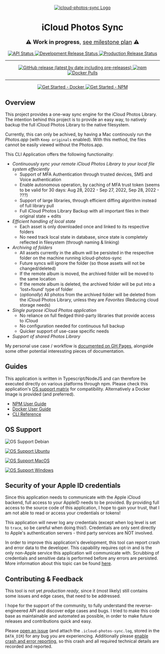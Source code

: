 <p align="center">
  <a href="https://icloud-photos-sync.steilerdev.de/">
    <img alt="icloud-photos-sync Logo" src="https://icloud-photos-sync.steilerdev.de/assets/icloud-photos-sync-open-graph.png">
  </a>
</p>

<h1 align="center"><strong>iCloud Photos Sync</strong></h1>
<p align="center" style="font-size:130%;">
  ⚠️ <strong>Work in progress</strong>, <a href="https://github.com/steilerDev/icloud-photos-sync/milestone/1">see milestone plan</a> ⚠️
</p>

<p align="center">
  <a href="https://github.com/steilerDev/icloud-photos-sync/actions/workflows/api-test.yml">
    <img alt="API Status" src="https://img.shields.io/github/actions/workflow/status/steilerDev/icloud-photos-sync/api-test.yml?branch=main&label=API%20Status&style=for-the-badge">
  </a>
  <a href="https://github.com/steilerDev/icloud-photos-sync/actions/workflows/dev-release.yml">
    <img alt="Development Release Status" src="https://img.shields.io/github/actions/workflow/status/steilerDev/icloud-photos-sync/dev-release.yml?branch=dev&label=Dev%20Release&style=for-the-badge">
  </a>
  <a href="https://github.com/steilerDev/icloud-photos-sync/actions/workflows/prod-release.yml">
    <img alt="Production Release Status" src="https://img.shields.io/github/actions/workflow/status/steilerDev/icloud-photos-sync/prod-release.yml?branch=main&label=Prod%20Release&style=for-the-badge">
  </a>
</p>
<hr>
<p align="center">
  <a href="https://github.com/steilerDev/icloud-photos-sync/releases">
    <img alt="GitHub release (latest by date including pre-releases)" src="https://img.shields.io/github/v/release/steilerdev/icloud-photos-sync?include_prereleases&amp;style=for-the-badge">
  </a>
  <a href="https://www.npmjs.com/package/icloud-photos-sync">
    <img alt="npm" src="https://img.shields.io/npm/dm/icloud-photos-sync?label=npm%20downloads&amp;style=for-the-badge">
  </a>
  <a href="https://hub.docker.com/r/steilerdev/icloud-photos-sync">
    <img alt="Docker Pulls" src="https://img.shields.io/docker/pulls/steilerdev/icloud-photos-sync?style=for-the-badge">
  </a>
</p>
<hr>
<p align="center">
  <a href="https://icloud-photos-sync.steilerdev.de/user-guides/docker/">
    <img alt="Get Started - Docker" src="https://img.shields.io/badge/Get%20started!-Docker-blue?style=for-the-badge">
  </a>
  <a href="https://icloud-photos-sync.steilerdev.de/user-guides/npm/">
    <img alt="Get Started - NPM" src="https://img.shields.io/badge/Get%20started!-NPM-red?style=for-the-badge">
  </a>
</p>

## Overview
This project provides a one-way sync engine for the iCloud Photos Library. The intention behind this project is to provide an easy way, to natively backup the full iCloud Photos Library to the native filesystem.

Currently, this can only be achived, by having a Mac continously run the *Photos.app* (with `Keep originals` enabled). With this method, the files cannot be easily viewed without the Photos.app.

This CLI Application offers the following functionality:

  - *Continuously sync your remote iCloud Photos Library to your local file system effeciently*
    - Support of MFA Authentication through trusted devices, SMS and Voice authentication
    - Enable autonomous operation, by caching of MFA trust token (seems to be valid for 30 days: Aug 28, 2022 - Sep 27, 2022, Sep 28, 2022 - ???)
    - Support of large libraries, through efficient diffing algorithm instead of full library pull
    - Full iCloud Photos Library Backup with all important files in their original state + edits
  - *Efficient handling of local state*
    - Each asset is only downloaded once and linked to its respective folders
    - No need track local state in database, since state is completely reflected in filesystem (through naming & linking)
  - *Archiving of folders*
    - All assets currently in the album will be persisted in the respective folder on the machine running icloud-photos-sync
    - Future syncs will ignore the folder (so those assets will not be changed/deleted)
    - If the remote album is moved, the archived folder will be moved to the same location
    - If the remote album is deleted, the archived folder will be put into a 'lost+found' type of folder
    - (*optionally*) All photos from the archived folder will be deleted from the iCloud Photos Library, unless they are *Favorites* (Reducing cloud storage needs)
  - *Single purpose iCloud Photos application*
    - No reliance on full fledged third-party libraries that provide access to iCloud
    - No configuration needed for continuous full backup
    - Quicker support of use-case specific needs
  - *Support of shared Photos Library*

My personal use case / workflow is [documented on GH Pages](https://icloud-photos-sync.steilerdev.de/dev/motivation/), alongside some other potential interessting pieces of documentation.

## Guides
This application is written in Typescript/NodeJS and can therefore be executed directly on various platforms through npm. Please check this application's [OS support matrix](#os-support) for compatibility. Alternatively a Docker Image is provided (and preferred).

  - [NPM User Guide](https://icloud-photos-sync.steilerdev.de/user-guides/npm/)
  - [Docker User Guide](https://icloud-photos-sync.steilerdev.de/user-guides/docker/)
  - [CLI Reference](https://icloud-photos-sync.steilerdev.de/user-guides/cli/)

## OS Support
![OS Support Debian](https://img.shields.io/static/v1?label=Debian-11&message=Dev%20Platform&color=informational&style=for-the-badge)

[![OS Support Ubuntu](https://img.shields.io/static/v1?label=Ubuntu-latest&message=Unit%20Test&color=success&style=for-the-badge)](https://github.com/actions/runner-images#available-images)

[![OS Support MacOS](https://img.shields.io/static/v1?label=MacOS-latest&message=Unit%20Test&color=success&style=for-the-badge)](https://github.com/actions/runner-images#available-images)

[![OS Support Windows](https://img.shields.io/static/v1?label=Windows-latest&message=Not%20planned&color=inactive&style=for-the-badge)](https://github.com/actions/runner-images#available-images)

## Security of your Apple ID credentials
Since this application needs to communicate with the Apple iCloud backend, full access to your AppleID needs to be provided. By providing full access to the source code of this application, I hope to gain your trust, that I am not able to read or access your credentials or tokens!

This application will never log any credentials (except when log level is set to `trace`, so be careful when doing this!). Credentials are only sent directly to Apple's authentication servers - third party services are NOT involved.

In order to improve this application's development, this tool can report crash and error data to the developer. This capability requires opt-in and is the only non-Apple service this application will communicate with. Scrubbing of credentials and sensitive data is performed before any errors are persisted. More information about this topic can be found [here](https://icloud-photos-sync.steilerdev.de/user-guides/telemetry/).

## Contributing & Feedback
This tool is not yet *production ready*, since it (most likely) still contains some issues and edge cases, that need to be addressed.

I hope for the support of the community, to fully understand the reverse-engineered API and discover edge cases and bugs. I tried to make this code base as maintainable and automated as possible, in order to make future releases and contributions quick and easy.

Please [open an issue](https://github.com/steilerDev/icloud-photos-sync/issues/new) (and attach the `.icloud-photos-sync.log`, stored in the `DATA_DIR`) for any bug you are experiencing. Additionally please [enable crash and error reporting](https://icloud-photos-sync.steilerdev.de/user-guides/telemetry/), so this crash and all required technical details are recorded and reported.